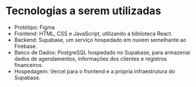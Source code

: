 # Tecnologias a serem utilizadas

* Protótipo: Figma 
* Frontend: HTML, CSS e JavaScript, utilizando a biblioteca React. 
* Backend: Supabase, um serviço hospedado em nuvem semelhante ao Firebase. 
* Banco de Dados: PostgreSQL hospedado no Supabase, para armazenar dados de agendamentos, informações dos clientes e registros financeiros. 
* Hospedagem: Vercel para o frontend e a própria infraestrutura do Supabase. 
